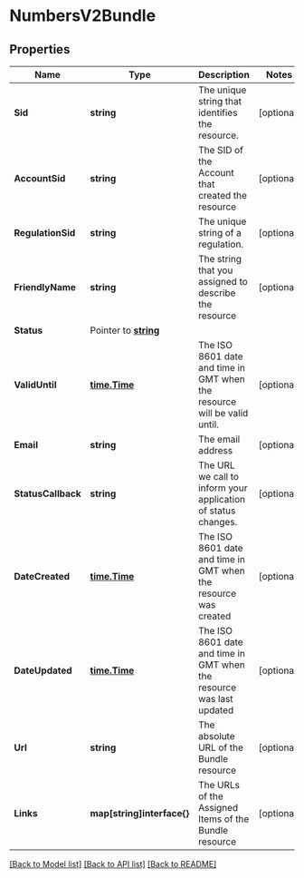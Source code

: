 # NumbersV2Bundle

## Properties

Name | Type | Description | Notes
------------ | ------------- | ------------- | -------------
**Sid** | **string** | The unique string that identifies the resource. |[optional] 
**AccountSid** | **string** | The SID of the Account that created the resource |[optional] 
**RegulationSid** | **string** | The unique string of a regulation. |[optional] 
**FriendlyName** | **string** | The string that you assigned to describe the resource |[optional] 
**Status** | Pointer to [**string**](BundleEnumStatus.md) |  |
**ValidUntil** | [**time.Time**](time.Time.md) | The ISO 8601 date and time in GMT when the resource will be valid until. |[optional] 
**Email** | **string** | The email address |[optional] 
**StatusCallback** | **string** | The URL we call to inform your application of status changes. |[optional] 
**DateCreated** | [**time.Time**](time.Time.md) | The ISO 8601 date and time in GMT when the resource was created |[optional] 
**DateUpdated** | [**time.Time**](time.Time.md) | The ISO 8601 date and time in GMT when the resource was last updated |[optional] 
**Url** | **string** | The absolute URL of the Bundle resource |[optional] 
**Links** | **map[string]interface{}** | The URLs of the Assigned Items of the Bundle resource |[optional] 

[[Back to Model list]](../README.md#documentation-for-models) [[Back to API list]](../README.md#documentation-for-api-endpoints) [[Back to README]](../README.md)


